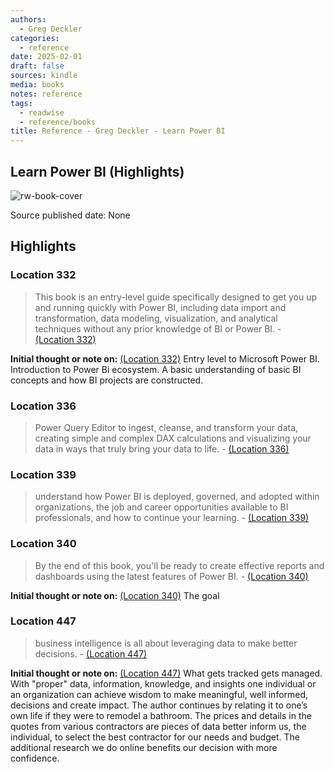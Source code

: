```yaml
---
authors:
  - Greg Deckler
categories:
  - reference
date: 2025-02-01
draft: false
sources: kindle
media: books
notes: reference
tags:
  - readwise
  - reference/books
title: Reference - Greg Deckler - Learn Power BI
---
```


## Learn Power BI (Highlights)

![rw-book-cover](https://m.media-amazon.com/images/I/8134bCWKChL._SY160.jpg)

Source published date: None

## Highlights

### Location 332

> This book is an entry-level guide specifically designed to get you up and running quickly with Power BI, including data import and transformation, data modeling, visualization, and analytical techniques without any prior knowledge of BI or Power BI.
> \- [(Location 332)](https://readwise.io/to_kindle?action=open&asin=B09K4479P2&location=332)

**Initial thought or note on:** [(Location 332)](https://readwise.io/to_kindle?action=open&asin=B09K4479P2&location=332)
Entry level to Microsoft Power BI. Introduction to Power Bi ecosystem. A basic understanding of basic BI concepts and how BI projects are constructed.

### Location 336

> Power Query Editor to ingest, cleanse, and transform your data, creating simple and complex DAX calculations and visualizing your data in ways that truly bring your data to life.
> \- [(Location 336)](https://readwise.io/to_kindle?action=open&asin=B09K4479P2&location=336)

### Location 339

> understand how Power BI is deployed, governed, and adopted within organizations, the job and career opportunities available to BI professionals, and how to continue your learning.
> \- [(Location 339)](https://readwise.io/to_kindle?action=open&asin=B09K4479P2&location=339)

### Location 340

> By the end of this book, you'll be ready to create effective reports and dashboards using the latest features of Power BI.
> \- [(Location 340)](https://readwise.io/to_kindle?action=open&asin=B09K4479P2&location=340)

**Initial thought or note on:** [(Location 340)](https://readwise.io/to_kindle?action=open&asin=B09K4479P2&location=340)
The goal

### Location 447

> business intelligence is all about leveraging data to make better decisions.
> \- [(Location 447)](https://readwise.io/to_kindle?action=open&asin=B09K4479P2&location=447)

**Initial thought or note on:** [(Location 447)](https://readwise.io/to_kindle?action=open&asin=B09K4479P2&location=447)
What gets tracked gets managed. With "proper" data, information, knowledge, and insights one individual or an organization can achieve wisdom to make meaningful, well informed, decisions and create impact. The author continues by relating it to one’s own life if they were to remodel a bathroom. The prices and details in the quotes from various contractors are pieces of data better inform us, the individual, to select the best contractor for our needs and budget. The additional research we do online benefits our decision with more confidence.
